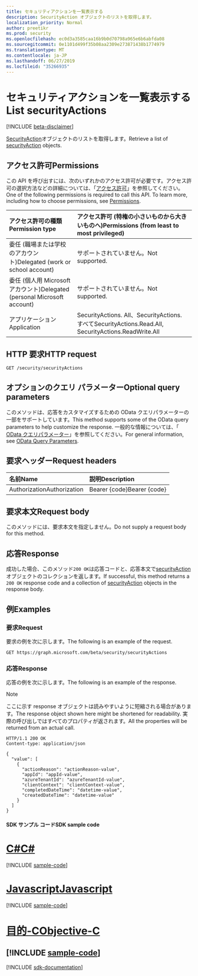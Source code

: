 ```yaml
---
title: セキュリティアクションを一覧表示する
description: SecurityAction オブジェクトのリストを取得します。
localization_priority: Normal
author: preetikr
ms.prod: security
ms.openlocfilehash: ec0d3a3585caa16b9b0d70798a965e6b6abfda08
ms.sourcegitcommit: 0e1101d499f35b08aa2309e273871438b1774979
ms.translationtype: MT
ms.contentlocale: ja-JP
ms.lasthandoff: 06/27/2019
ms.locfileid: "35266935"
---
```

# <a name="list-securityactions"></a><span data-ttu-id="38352-103">セキュリティアクションを一覧表示する</span><span class="sxs-lookup"><span data-stu-id="38352-103">List securityActions</span></span>

[!INCLUDE [beta-disclaimer](../../includes/beta-disclaimer.md)]

<span data-ttu-id="38352-104">[SecurityAction](../resources/securityaction.md)オブジェクトのリストを取得します。</span><span class="sxs-lookup"><span data-stu-id="38352-104">Retrieve a list of [securityAction](../resources/securityaction.md) objects.</span></span>

## <a name="permissions"></a><span data-ttu-id="38352-105">アクセス許可</span><span class="sxs-lookup"><span data-stu-id="38352-105">Permissions</span></span>

<span data-ttu-id="38352-p101">この API を呼び出すには、次のいずれかのアクセス許可が必要です。アクセス許可の選択方法などの詳細については、「[アクセス許可](/graph/permissions-reference)」を参照してください。</span><span class="sxs-lookup"><span data-stu-id="38352-p101">One of the following permissions is required to call this API. To learn more, including how to choose permissions, see [Permissions](/graph/permissions-reference).</span></span>

| <span data-ttu-id="38352-108">アクセス許可の種類</span><span class="sxs-lookup"><span data-stu-id="38352-108">Permission type</span></span>                        | <span data-ttu-id="38352-109">アクセス許可 (特権の小さいものから大きいものへ)</span><span class="sxs-lookup"><span data-stu-id="38352-109">Permissions (from least to most privileged)</span></span> |
|:---------------------------------------|:--------------------------------------------|
| <span data-ttu-id="38352-110">委任 (職場または学校のアカウント)</span><span class="sxs-lookup"><span data-stu-id="38352-110">Delegated (work or school account)</span></span>     | <span data-ttu-id="38352-111">サポートされていません。</span><span class="sxs-lookup"><span data-stu-id="38352-111">Not supported.</span></span> |
| <span data-ttu-id="38352-112">委任 (個人用 Microsoft アカウント)</span><span class="sxs-lookup"><span data-stu-id="38352-112">Delegated (personal Microsoft account)</span></span> | <span data-ttu-id="38352-113">サポートされていません。</span><span class="sxs-lookup"><span data-stu-id="38352-113">Not supported.</span></span> |
| <span data-ttu-id="38352-114">アプリケーション</span><span class="sxs-lookup"><span data-stu-id="38352-114">Application</span></span>                            | <span data-ttu-id="38352-115">SecurityActions. All、SecurityActions. すべて</span><span class="sxs-lookup"><span data-stu-id="38352-115">SecurityActions.Read.All, SecurityActions.ReadWrite.All</span></span> |

## <a name="http-request"></a><span data-ttu-id="38352-116">HTTP 要求</span><span class="sxs-lookup"><span data-stu-id="38352-116">HTTP request</span></span>

<!-- { "blockType": "ignored" } -->

```http
GET /security/securityActions
```

## <a name="optional-query-parameters"></a><span data-ttu-id="38352-117">オプションのクエリ パラメーター</span><span class="sxs-lookup"><span data-stu-id="38352-117">Optional query parameters</span></span>

<span data-ttu-id="38352-118">このメソッドは、応答をカスタマイズするための OData クエリパラメーターの一部をサポートしています。</span><span class="sxs-lookup"><span data-stu-id="38352-118">This method supports some of the OData query parameters to help customize the response.</span></span> <span data-ttu-id="38352-119">一般的な情報については、「 [OData クエリパラメーター](/graph/query-parameters)」を参照してください。</span><span class="sxs-lookup"><span data-stu-id="38352-119">For general information, see [OData Query Parameters](/graph/query-parameters).</span></span>

## <a name="request-headers"></a><span data-ttu-id="38352-120">要求ヘッダー</span><span class="sxs-lookup"><span data-stu-id="38352-120">Request headers</span></span>

| <span data-ttu-id="38352-121">名前</span><span class="sxs-lookup"><span data-stu-id="38352-121">Name</span></span>      |<span data-ttu-id="38352-122">説明</span><span class="sxs-lookup"><span data-stu-id="38352-122">Description</span></span>|
|:----------|:----------|
| <span data-ttu-id="38352-123">Authorization</span><span class="sxs-lookup"><span data-stu-id="38352-123">Authorization</span></span> | <span data-ttu-id="38352-124">Bearer {code}</span><span class="sxs-lookup"><span data-stu-id="38352-124">Bearer {code}</span></span> |

## <a name="request-body"></a><span data-ttu-id="38352-125">要求本文</span><span class="sxs-lookup"><span data-stu-id="38352-125">Request body</span></span>

<span data-ttu-id="38352-126">このメソッドには、要求本文を指定しません。</span><span class="sxs-lookup"><span data-stu-id="38352-126">Do not supply a request body for this method.</span></span>

## <a name="response"></a><span data-ttu-id="38352-127">応答</span><span class="sxs-lookup"><span data-stu-id="38352-127">Response</span></span>

<span data-ttu-id="38352-128">成功した場合、このメソッド`200 OK`は応答コードと、応答本文で[securityAction](../resources/securityaction.md)オブジェクトのコレクションを返します。</span><span class="sxs-lookup"><span data-stu-id="38352-128">If successful, this method returns a `200 OK` response code and a collection of [securityAction](../resources/securityaction.md) objects in the response body.</span></span>

## <a name="examples"></a><span data-ttu-id="38352-129">例</span><span class="sxs-lookup"><span data-stu-id="38352-129">Examples</span></span>

### <a name="request"></a><span data-ttu-id="38352-130">要求</span><span class="sxs-lookup"><span data-stu-id="38352-130">Request</span></span>

<span data-ttu-id="38352-131">要求の例を次に示します。</span><span class="sxs-lookup"><span data-stu-id="38352-131">The following is an example of the request.</span></span>
<!-- {
  "blockType": "request",
  "name": "get_securityactions"
}-->

```http
GET https://graph.microsoft.com/beta/security/securityActions
```

### <a name="response"></a><span data-ttu-id="38352-132">応答</span><span class="sxs-lookup"><span data-stu-id="38352-132">Response</span></span>

<span data-ttu-id="38352-133">応答の例を次に示します。</span><span class="sxs-lookup"><span data-stu-id="38352-133">The following is an example of the response.</span></span>

> [!NOTE]
> <span data-ttu-id="38352-134">ここに示す response オブジェクトは読みやすいように短縮される場合があります。</span><span class="sxs-lookup"><span data-stu-id="38352-134">The response object shown here might be shortened for readability.</span></span> <span data-ttu-id="38352-135">実際の呼び出しではすべてのプロパティが返されます。</span><span class="sxs-lookup"><span data-stu-id="38352-135">All the properties will be returned from an actual call.</span></span>

<!-- {
  "blockType": "response",
  "truncated": true,
  "@odata.type": "microsoft.graph.securityAction",
  "isCollection": true
} -->

```http
HTTP/1.1 200 OK
Content-type: application/json

{
  "value": [
    {
      "actionReason": "actionReason-value",
      "appId": "appId-value",
      "azureTenantId": "azureTenantId-value",
      "clientContext": "clientContext-value",
      "completedDateTime": "datetime-value",
      "createdDateTime": "datetime-value"
    }
  ]
}
```
#### <a name="sdk-sample-code"></a><span data-ttu-id="38352-136">SDK サンプル コード</span><span class="sxs-lookup"><span data-stu-id="38352-136">SDK sample code</span></span>
# <a name="ctabcs"></a>[<span data-ttu-id="38352-137">C#</span><span class="sxs-lookup"><span data-stu-id="38352-137">C#</span></span>](#tab/cs)
[!INCLUDE [sample-code](../includes/get_securityactions-Cs-snippets.md)]

# <a name="javascripttabjavascript"></a>[<span data-ttu-id="38352-138">Javascript</span><span class="sxs-lookup"><span data-stu-id="38352-138">Javascript</span></span>](#tab/javascript)
[!INCLUDE [sample-code](../includes/get_securityactions-Javascript-snippets.md)]

# <a name="objective-ctabobjective-c"></a>[<span data-ttu-id="38352-139">目的-C</span><span class="sxs-lookup"><span data-stu-id="38352-139">Objective-C</span></span>](#tab/objective-c)
[!INCLUDE [sample-code](../includes/get_securityactions-Objective-C-snippets.md)]
---

[!INCLUDE [sdk-documentation](../includes/snippets_sdk_documentation_link.md)]

<!-- uuid: 16cd6b66-4b1a-43a1-adaf-3a886856ed98
2019-02-04 14:57:30 UTC -->
<!-- {
  "type": "#page.annotation",
  "description": "List securityActions",
  "keywords": "",
  "section": "documentation",
  "tocPath": "",
  "suppressions": [
    "Error: /api-reference/beta/api/securityactions-list.md:\r\n      BookmarkMissing: '[#tab/objective-c](Objective-C)'. Did you mean: #objective-c (score: 4)",
    "Error: /api-reference/beta/api/securityactions-list.md:\r\n      BookmarkMissing: '[#tab/cs](C#)'. Did you mean: #c (score: 5)",
    "Error: /api-reference/beta/api/securityactions-list.md:\r\n      BookmarkMissing: '[#tab/javascript](Javascript)'. Did you mean: #javascript (score: 4)"
  ]
}-->

